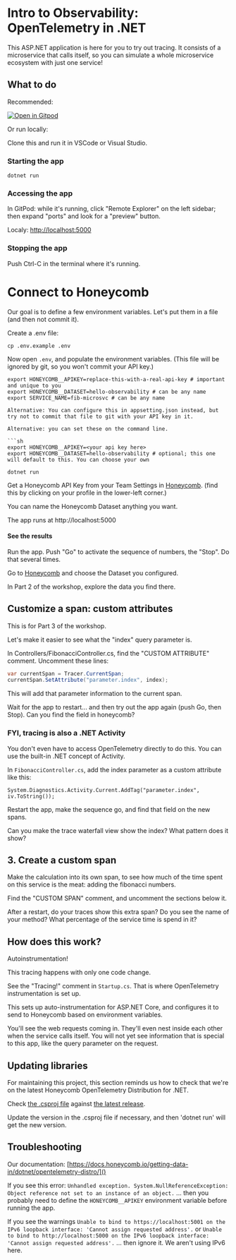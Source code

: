 # Intro to Observability: OpenTelemetry in .NET

This ASP.NET application is here for you to try out tracing.
It consists of a microservice that calls itself, so you can simulate
a whole microservice ecosystem with just one service!

## What to do

Recommended: 

[![Open in Gitpod](https://gitpod.io/button/open-in-gitpod.svg)](https://gitpod.io/#https://github.com/honeycombio/intro-to-o11y-dotnet)


Or run locally:

Clone this and run it in VSCode or Visual Studio.

### Starting the app

`dotnet run`

### Accessing the app

In GitPod: while it's running, click "Remote Explorer" on the left sidebar; then expand "ports" and look for a "preview" button.

Localy: [http://localhost:5000]()

### Stopping the app

Push Ctrl-C in the terminal where it's running.

# Connect to Honeycomb

Our goal is to define a few environment variables. Let's put them in a file (and then not commit it).

Create a .env file:

`cp .env.example .env`

Now open `.env`, and populate the environment variables. (This file will be ignored by git, so you won't commit your API key.)

```
export HONEYCOMB__APIKEY=replace-this-with-a-real-api-key # important and unique to you
export HONEYCOMB__DATASET=hello-observability # can be any name
export SERVICE_NAME=fib-microsvc # can be any name

Alternative: You can configure this in appsetting.json instead, but try not to commit that file to git with your API key in it.

Alternative: you can set these on the command line.

```sh
export HONEYCOMB__APIKEY=<your api key here>
export HONEYCOMB__DATASET=hello-observability # optional; this one will default to this. You can choose your own

dotnet run
```

Get a Honeycomb API Key from your Team Settings in [Honeycomb](https://ui.honeycomb.io).
(find this by clicking on your profile in the lower-left corner.)

You can name the Honeycomb Dataset anything you want.

The app runs at http://localhost:5000

#### See the results

Run the app. Push "Go" to activate the sequence of numbers, the "Stop".
Do that several times.

Go to [Honeycomb](https://ui.honeycomb.io) and choose the Dataset you configured.

In Part 2 of the workshop, explore the data you find there.

## Customize a span: custom attributes

This is for Part 3 of the workshop.

Let's make it easier to see what the "index" query parameter is.

In Controllers/FibonacciController.cs, find the "CUSTOM ATTRIBUTE" comment.
Uncomment these lines:

```csharp
var currentSpan = Tracer.CurrentSpan;
currentSpan.SetAttribute("parameter.index", index);
```

This will add that parameter information to the current span.

Wait for the app to restart... and then try out the app again (push Go, then Stop). 
Can you find the field in honeycomb?

### FYI, tracing is also a .NET Activity

You don't even have to access OpenTelemetry directly to do this.
You can use the built-in .NET concept of Activity.

In `FibonacciController.cs`, add the index parameter as a custom attribute like this:

`System.Diagnostics.Activity.Current.AddTag("parameter.index", iv.ToString());`

Restart the app, make the sequence go, and find that field on the new spans.

Can you make the trace waterfall view show the index? What pattern does it show?

## 3. Create a custom span

Make the calculation into its own span, to see how much of the time spent on
this service is the meat: adding the fibonacci numbers.

Find the "CUSTOM SPAN" comment, and uncomment the sections below it.

After a restart, do your traces show this extra span? Do you see the name of your method?
What percentage of the service time is spend in it?

## How does this work?

Autoinstrumentation!

This tracing happens with only one code change.

See the "Tracing!" comment in `Startup.cs`. That is where OpenTelemetry instrumentation is set up.

This sets up auto-instrumentation for ASP.NET Core, and configures it to send to Honeycomb
based on environment variables.

You'll see the web requests coming in. They'll even nest inside each other when the service calls itself. You will not yet
see information that is special to this app, like the query parameter on the request.

## Updating libraries

For maintaining this project, this section reminds us how to check that we're on the latest Honeycomb OpenTelemetry Distribution for .NET.

Check [the .csproj file](https://github.com/honeycombio/intro-to-o11y-dotnet/blob/main/intro-to-observability-dotnet.csproj) against [the latest release](https://github.com/honeycombio/honeycomb-opentelemetry-dotnet/releases).

Update the version in the .csproj file if necessary, and then 'dotnet run' will get the new version.

## Troubleshooting

Our documentation: [https://docs.honeycomb.io/getting-data-in/dotnet/opentelemetry-distro/]()

If you see this error: `Unhandled exception. System.NullReferenceException: Object reference not set to an instance of an object.`
... then you probably need to define the `HONEYCOMB__APIKEY` environment variable before running the app.

If you see the warnings `Unable to bind to https://localhost:5001 on the IPv6 loopback interface: 'Cannot assign requested address'.` or `Unable to bind to http://localhost:5000 on the IPv6 loopback interface: 'Cannot assign requested address'.`
... then ignore it. We aren't using IPv6 here.
